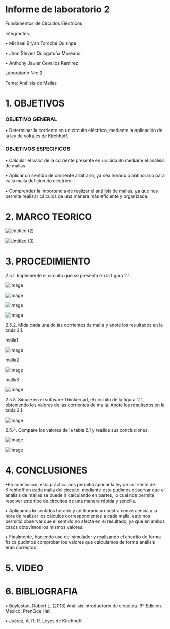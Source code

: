 # Informe de laboratorio 2
Fundamentos de Circuitos Eléctricos

Integrantes:

•	Michael Bryan Toroche Quishpe 

•	Jhon Steven Quingatuña Moreano

•	 Anthony Javier Cevallos Ramirez

Laboratorio Nro:2

Tema: Análisis de Mallas


# 1. OBJETIVOS

### OBJETIVO GENERAL
•	Determinar la corriente en un circuito eléctrico, mediante la aplicación de la ley de voltajes de Kirchhoff.


### OBJETIVOS ESPECIFICOS

• Calcular el valor de la corriente presente en un circuito mediane el análisis de mallas.

• Aplicar un sentido de corriente arbitrario, ya sea horario o antihorario para calla malla del circuito eléctrico.

• Comprender la importancia de realizar el análisis de mallas, ya que nos permite realizar cálculos de una manera más eficiente y organizada.


# 2. MARCO TEORICO

![Untitled (2)](https://user-images.githubusercontent.com/116761073/202583319-ff19fdaa-592f-433f-b11a-98049fb9a851.jpg)

![Untitled (3)](https://user-images.githubusercontent.com/116761073/202583420-0b2b6423-257f-4fda-a629-1538fa698b44.jpg)


# 3.  PROCEDIMIENTO

2.5.1. Implemente el circuito que se presenta en la figura 2.1.

![image](https://user-images.githubusercontent.com/116813974/202570593-12d9a8bd-a7d4-4791-8a54-f190e246e573.png)

![image](https://user-images.githubusercontent.com/116813974/202570627-b3769401-3bc2-41bb-b68d-749b4cdae299.png)

![image](https://user-images.githubusercontent.com/116813974/202570666-e788ab2f-8bbe-4e90-a20c-e000b9b852c3.png)

![image](https://user-images.githubusercontent.com/116813974/202589682-2ca16954-b890-46dd-bf65-70dc71c00c0f.png)

2.5.2. Mida cada una de las corrientes de malla y anote los resultados en la tabla 2.1.

malla1

![image](https://user-images.githubusercontent.com/116813974/202570831-2dbdcec1-8158-4277-a18a-df759e106de5.png)

malla2

![image](https://user-images.githubusercontent.com/116813974/202570870-974c8946-3ed1-4adb-aff0-061f6bddba83.png)

malla3

![image](https://user-images.githubusercontent.com/116813974/202570916-f0ec59b6-d419-44e1-ac57-0231bbea96bb.png)

2.5.3. Simule en el software Thinkercad, el circuito de la figura 2.1, obteniendo los valores de las corrientes de malla. Anote los resultados en la tabla 2.1.

![image](https://user-images.githubusercontent.com/116813974/202571001-ca5cf47d-3a77-473a-8b50-61760e9daf5f.png)

2.5.4. Compare los valores de la tabla 2.1 y realice sus conclusiones.

![image](https://user-images.githubusercontent.com/116813974/202571049-b5adde6d-3763-4789-a8cf-af917b89a30b.png)

![image](https://user-images.githubusercontent.com/116813974/202572813-e2b60754-73da-4502-892d-33e7783410ec.png)



# 4. CONCLUSIONES 
•En conclusión, esta práctica nos permitió aplicar la ley de corriente de Kirchhoff en cada malla del circuito, mediante esto pudimos observar que el análisis de mallas se puede ir calculando en partes, lo cual nos permite resolver este tipo de circuitos de una manera rápida y sencilla.

•	Aplicamos lo sentidos horario y antihorario a nuestra conveniencia a la hora de realizar los cálculos correspondientes a cada malla, esto nos permitió observar que el sentido no afecta en el resultado, ya que en ambos casos obtuvimos los mismos valores.

•	Finalmente, haciendo uso del simulador y realizando el circuito de forma física pudimos comprobar los valores que calculamos de forma análisis eran correctos.

# 5. VIDEO


# 6. BIBLIOGRAFIA
• Boylestad,	Robert	L.	(2013)	Análisis	introductorio	de	circuitos. 9º	Edición.	México:	PrenQce	Hall.	

• Juárez, A. R. R. Leyes de Kirchhoff.

